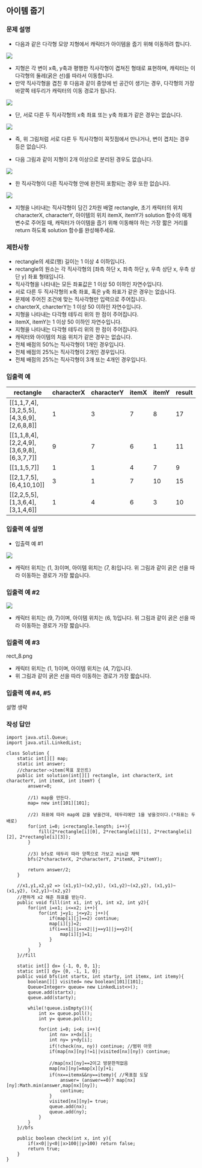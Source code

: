 ## 아이템 줍기

### 문제 설명
- 다음과 같은 다각형 모양 지형에서 캐릭터가 아이템을 줍기 위해 이동하려 합니다.

<img src="./image/1.png">

- 지형은 각 변이 x축, y축과 평행한 직사각형이 겹쳐진 형태로 표현하며, 캐릭터는 이 다각형의 둘레(굵은 선)를 따라서 이동합니다.
- 만약 직사각형을 겹친 후 다음과 같이 중앙에 빈 공간이 생기는 경우, 다각형의 가장 바깥쪽 테두리가 캐릭터의 이동 경로가 됩니다.

<img src="./image/2.png">

- 단, 서로 다른 두 직사각형의 x축 좌표 또는 y축 좌표가 같은 경우는 없습니다.

<img src="./image/3.png">

- 즉, 위 그림처럼 서로 다른 두 직사각형이 꼭짓점에서 만나거나, 변이 겹치는 경우 등은 없습니다.

- 다음 그림과 같이 지형이 2개 이상으로 분리된 경우도 없습니다.

<img src="./image/4.png">

- 한 직사각형이 다른 직사각형 안에 완전히 포함되는 경우 또한 없습니다.

<img src="./image/5.png">

- 지형을 나타내는 직사각형이 담긴 2차원 배열 rectangle, 초기 캐릭터의 위치 characterX, characterY, 아이템의 위치 itemX, itemY가 solution 함수의 매개변수로 주어질 때, 캐릭터가 아이템을 줍기 위해 이동해야 하는 가장 짧은 거리를 return 하도록 solution 함수를 완성해주세요.

### 제한사항
- rectangle의 세로(행) 길이는 1 이상 4 이하입니다.
- rectangle의 원소는 각 직사각형의 [좌측 하단 x, 좌측 하단 y, 우측 상단 x, 우측 상단 y] 좌표 형태입니다.
- 직사각형을 나타내는 모든 좌표값은 1 이상 50 이하인 자연수입니다.
- 서로 다른 두 직사각형의 x축 좌표, 혹은 y축 좌표가 같은 경우는 없습니다.
- 문제에 주어진 조건에 맞는 직사각형만 입력으로 주어집니다.
- charcterX, charcterY는 1 이상 50 이하인 자연수입니다.
- 지형을 나타내는 다각형 테두리 위의 한 점이 주어집니다.
- itemX, itemY는 1 이상 50 이하인 자연수입니다.
- 지형을 나타내는 다각형 테두리 위의 한 점이 주어집니다.
- 캐릭터와 아이템의 처음 위치가 같은 경우는 없습니다.
- 전체 배점의 50%는 직사각형이 1개인 경우입니다.
- 전체 배점의 25%는 직사각형이 2개인 경우입니다.
- 전체 배점의 25%는 직사각형이 3개 또는 4개인 경우입니다.

### 입출력 예
|rectangle|characterX|characterY|itemX|itemY|result|
|--|--|--|--|--|--|
|[[1,1,7,4],[3,2,5,5],[4,3,6,9],[2,6,8,8]]|1|3|	7|8|17|
|[[1,1,8,4],[2,2,4,9],[3,6,9,8],[6,3,7,7]]|9|7|6|1|11|
|[[1,1,5,7]]|1|1|4|7|9|
|[[2,1,7,5],[6,4,10,10]]|3|1|7|10|15|
|[[2,2,5,5],[1,3,6,4],[3,1,4,6]]|1|4|6|3|10|

### 입출력 예 설명
- 입출력 예 #1

<img src="./image/6.png">

- 캐릭터 위치는 (1, 3)이며, 아이템 위치는 (7, 8)입니다. 위 그림과 같이 굵은 선을 따라 이동하는 경로가 가장 짧습니다.

### 입출력 예 #2

<img src="./image/7.png">

- 캐릭터 위치는 (9, 7)이며, 아이템 위치는 (6, 1)입니다. 위 그림과 같이 굵은 선을 따라 이동하는 경로가 가장 짧습니다.

### 입출력 예 #3

rect_8.png

- 캐릭터 위치는 (1, 1)이며, 아이템 위치는 (4, 7)입니다. 
- 위 그림과 같이 굵은 선을 따라 이동하는 경로가 가장 짧습니다.

### 입출력 예 #4, #5

설명 생략

### 작성 답안
```
import java.util.Queue;
import java.util.LinkedList;

class Solution {
    static int[][] map;
    static int answer;
    //character->item(목표 포인트)
    public int solution(int[][] rectangle, int characterX, int characterY, int itemX, int itemY) {
        answer=0;
        
        //1) map을 만든다.
        map= new int[101][101];
        
        //2) 좌표에 따라 map에 값을 넣을건데, 테두리에만 1을 넣을것이다.(*좌표는 두배로)
        for(int i=0; i<rectangle.length; i++){
            fill(2*rectangle[i][0], 2*rectangle[i][1], 2*rectangle[i][2], 2*rectangle[i][3]);
        }
        
        //3) bfs로 테두리 따라 양쪽으로 가보고 min값 채택
        bfs(2*characterX, 2*characterY, 2*itemX, 2*itemY);
        
        return answer/2;
    }
    
    //x1,y1,x2,y2 => (x1,y1)~(x2,y1), (x1,y2)~(x2,y2), (x1,y1)~(x1,y2), (x2,y1)~(x2,y2)
    //편하게 x2 해준 좌표를 받는다.
    public void fill(int x1, int y1, int x2, int y2){
        for(int i=x1; i<=x2; i++){
            for(int j=y1; j<=y2; j++){
                if(map[i][j]==2) continue;
                map[i][j]=2;
                if(i==x1||i==x2||j==y1||j==y2){
                    map[i][j]=1;
                }
            }
        }
    }//fill
    
    static int[] dx= {-1, 0, 0, 1};
    static int[] dy= {0, -1, 1, 0};
    public void bfs(int startx, int starty, int itemx, int itemy){
        boolean[][] visited= new boolean[101][101];
        Queue<Integer> queue= new LinkedList<>();
        queue.add(startx);
        queue.add(starty);
        
        while(!queue.isEmpty()){
            int x= queue.poll();
            int y= queue.poll();
            
            for(int i=0; i<4; i++){
                int nx= x+dx[i];
                int ny= y+dy[i];
                if(!check(nx, ny)) continue; //범위 아웃
                if(map[nx][ny]!=1||visited[nx][ny]) continue;
                
                //map[nx][ny]==2이고 방문한적없음
                map[nx][ny]=map[x][y]+1;
                if(nx==itemx&&ny==itemy){ //목표점 도달
                    answer= (answer==0)? map[nx][ny]:Math.min(answer,map[nx][ny]);
                    continue;
                }
                visited[nx][ny]= true;
                queue.add(nx);
                queue.add(ny);
            }
        }
    }//bfs
    
    public boolean check(int x, int y){
        if(x<0||y<0||x>100||y>100) return false;
        return true;
    }
}
```
